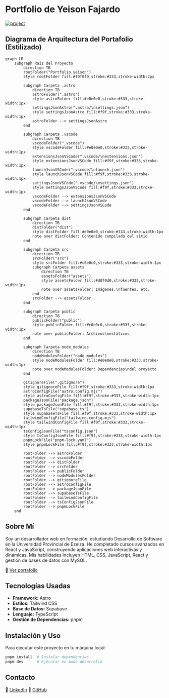 # Portfolio de Yeison Fajardo

[![project](https://github.com/user-attachments/assets/4ad0368a-e266-4a93-b135-07b65f9d493b)](https://yeisonfjrd.netlify.app/)

## Diagrama de Arquitectura del Portafolio (Estilizado)

```mermaid
graph LR
    subgraph Raíz del Proyecto
        direction TB
        rootFolder("Portfolio.yeison")
        style rootFolder fill:#f0f0f0,stroke:#333,stroke-width:2px

        subgraph Carpeta .astro
            direction TB
            astroFolder(".astro")
            style astroFolder fill:#e0e0e0,stroke:#333,stroke-width:1px
            settingsJsonAstro(".astro/\nsettings.json")
            style settingsJsonAstro fill:#f9f,stroke:#333,stroke-width:1px
            astroFolder --> settingsJsonAstro
        end

        subgraph Carpeta .vscode
            direction TB
            vscodeFolder(".vscode")
            style vscodeFolder fill:#e0e0e0,stroke:#333,stroke-width:1px
            extensionsJsonVSCode(".vscode/\nextensions.json")
            style extensionsJsonVSCode fill:#f9f,stroke:#333,stroke-width:1px
            launchJsonVSCode(".vscode/\nlaunch.json")
            style launchJsonVSCode fill:#f9f,stroke:#333,stroke-width:1px
            settingsJsonVSCode(".vscode/\nsettings.json")
            style settingsJsonVSCode fill:#f9f,stroke:#333,stroke-width:1px
            vscodeFolder --> extensionsJsonVSCode
            vscodeFolder --> launchJsonVSCode
            vscodeFolder --> settingsJsonVSCode
        end

        subgraph Carpeta dist
            direction TB
            distFolder("dist")
            style distFolder fill:#e0e0e0,stroke:#333,stroke-width:1px
            note over distFolder: Contenido compilado del sitio
        end

        subgraph Carpeta src
            direction TB
            srcFolder("src")
            style srcFolder fill:#c0e0c0,stroke:#333,stroke-width:1px
            subgraph Carpeta assets
                direction TB
                assetsFolder("assets")
                style assetsFolder fill:#d0f0d0,stroke:#333,stroke-width:1px
                note over assetsFolder: Imágenes,\nfuentes, etc.
            end
            srcFolder --> assetsFolder
        end

        subgraph Carpeta public
            direction TB
            publicFolder("public")
            style publicFolder fill:#c0e0c0,stroke:#333,stroke-width:1px
            note over publicFolder: Archivos\nestáticos
        end

        subgraph Carpeta node_modules
            direction TB
            nodeModulesFolder("node_modules")
            style nodeModulesFolder fill:#e0e0e0,stroke:#333,stroke-width:1px
            note over nodeModulesFolder: Dependencias\ndel proyecto
        end

        gitignoreFile(".gitignore")
        style gitignoreFile fill:#f9f,stroke:#333,stroke-width:1px
        astroConfigFile("astro.config.mjs")
        style astroConfigFile fill:#f9f,stroke:#333,stroke-width:1px
        packageJsonFile("package.json")
        style packageJsonFile fill:#f9f,stroke:#333,stroke-width:1px
        supabaseTsFile("supabase.ts")
        style supabaseTsFile fill:#f9f,stroke:#333,stroke-width:1px
        tailwindConfigFile("tailwind.config.mjs")
        style tailwindConfigFile fill:#f9f,stroke:#333,stroke-width:1px
        tsConfigJsonFile("tsconfig.json")
        style tsConfigJsonFile fill:#f9f,stroke:#333,stroke-width:1px
        pnpmLockFile("pnpm-lock.yaml")
        style pnpmLockFile fill:#f9f,stroke:#333,stroke-width:1px

        rootFolder --> astroFolder
        rootFolder --> vscodeFolder
        rootFolder --> distFolder
        rootFolder --> srcFolder
        rootFolder --> publicFolder
        rootFolder --> nodeModulesFolder
        rootFolder --> gitignoreFile
        rootFolder --> astroConfigFile
        rootFolder --> packageJsonFile
        rootFolder --> supabaseTsFile
        rootFolder --> tailwindConfigFile
        rootFolder --> tsConfigJsonFile
        rootFolder --> pnpmLockFile
    end
```

## Sobre Mí

Soy un desarrollador web en formación, estudiando Desarrollo de Software en la Universidad Provincial de Ezeiza. He completado cursos avanzados en React y JavaScript, construyendo aplicaciones web interactivas y dinámicas. Mis habilidades incluyen HTML, CSS, JavaScript, React y gestión de bases de datos con MySQL.

🔗 [Ver portafolio](https://portfolio-yeison.vercel.app/)

## Tecnologías Usadas

- **Framework:** Astro
- **Estilos:** Tailwind CSS
- **Base de Datos:** Supabase
- **Lenguaje:** TypeScript
- **Gestión de Dependencias:** pnpm

## Instalación y Uso

Para ejecutar este proyecto en tu máquina local:

```bash
pnpm install  # Instalar dependencias
pnpm dev      # Ejecutar en modo desarrollo
```

## Contacto

📌 [LinkedIn](https://www.linkedin.com/in/yeison-fajardo)
📌 [GitHub](https://github.com/yeisonfjrd)
